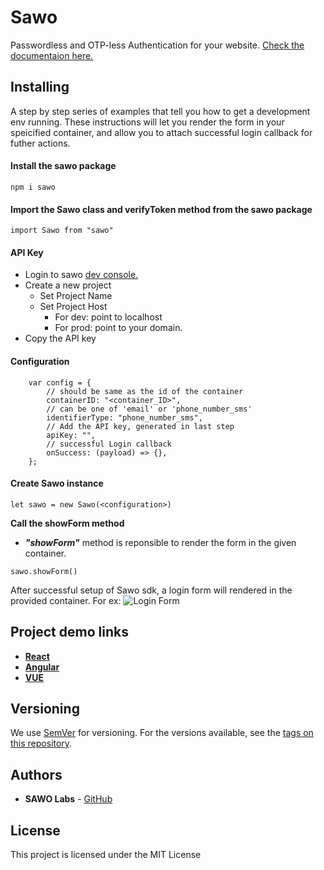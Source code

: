 # Sawo

Passwordless and OTP-less Authentication for your website. [Check the documentaion here.](https://docs.sawolabs.com/sawo/v/0.0.2/)

## Installing

A step by step series of examples that tell you how to get a development env running. These instructions will let you render the form in your speicified container, and allow you to attach successful login callback for futher actions.

#### Install the sawo package

```
npm i sawo
```
#### Import the Sawo class and verifyToken method from the sawo package
```
import Sawo from "sawo"
```

#### API Key
* Login to sawo [dev console.](dev.sawolabs.com)
* Create a new project
    * Set Project Name
    * Set Project Host
        *  For dev: point to localhost
        *  For prod: point to your domain.
*  Copy the API key

#### Configuration
```
    var config = {
        // should be same as the id of the container
        containerID: "<container_ID>",
        // can be one of 'email' or 'phone_number_sms'
        identifierType: "phone_number_sms",
        // Add the API key, generated in last step
        apiKey: "",
        // successful Login callback
        onSuccess: (payload) => {},
    };
```


#### Create Sawo instance
```
let sawo = new Sawo(<configuration>)
```

**Call the showForm method**
* ***"showForm"*** method is reponsible to render the form in the given container.
```
sawo.showForm()
```

After successful setup of Sawo sdk, a login form will rendered in the provided container. For ex:
![Login Form](https://lh3.googleusercontent.com/fife/ABSRlIpAptzt-JsV6x1TGLRzFx9t4164a2b-p5x7-zBKQrDwpGQcMIbAwm3rwrvSAEZdqJqrhQgfXuw-AHS5CBhkpEoGDE513mV3mpUS_goJzH-nSGqNjPFsymG_q6F2buvN8k8853FxxSn1tyn3o4Kr_O_cSEzHvs3ljm13fzFgz5tJ0gPnJzY9XBDCMmHB8z4PuMsw0uwdPUbm4poTm7JfaBb9IthEVPyjvJxBp9whl8ucTq-NGsIZUGGyolGfdC4k0Ki15Ht-9sV9-zI6iEdifo_rlU9Up-vGyYADPzWm0hB8ejuXL1FkOIzlITQ76WByVic5Tb0virAawTQSnIHWXIUQtX3s6XGIRm4Ol0HasVn8RHbEDyCLtzys6mRfKAx5uKPEnXNIGsbvqAWCshnjrRHpL2ERrqWi0co7p8asRjoKMtjE1K46Vo_ZUbKk-EH8u1HCTjqMJQCkmf7naIplrh4JTWNUky_cMv0YalCbrZVe2t-Vrwv2RfB1g5aRT4zsrfhIdcLFX6jiqbBfc6HOgiapHmR2F1eyviVgEnfYr-uNjTTH4btCB1-p8gyz3nPUdZFEpK-n7iaB1dWxcvWlh5mx2RXpiOT4i7zFu_4B6Qul5qRr8o5d7t2r4gym5LFEBJEUxr39syXaRv82hsSaaMcN_AWAlDxuVhjRqR6kVtAHEaqj9deTravS_KWJQBNRJYLGirfmvHYu_vQbJQDj4JdmS165iqpZ8g=-p-k-nu-ft)

## Project demo links
 * **[React](https://github.com/sawolab/sawo-examples/tree/master/react)**
 * **[Angular](https://github.com/sawolab/sawo-examples/tree/master/angular)**
 * **[VUE](https://github.com/sawolab/sawo-examples/tree/master/vue)**
    
## Versioning

We use [SemVer](http://semver.org/) for versioning. For the versions available, see the [tags on this repository](https://github.com/your/project/tags). 

## Authors
* **SAWO Labs** - [GitHub](https://github.com/sawolab)

## License

This project is licensed under the MIT License